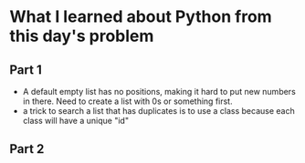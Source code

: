 # What I learned about Python from this day's problem
    
## Part 1
- A default empty list has no positions, making it hard to put new numbers in there. Need to create a list with 0s or something first.
- a trick to search a list that has duplicates is to use a class because each class will have a unique "id"
## Part 2
    
